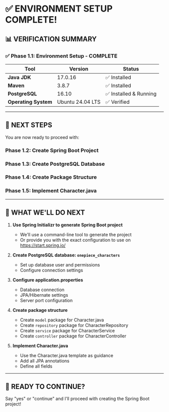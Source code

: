 # ✅ ENVIRONMENT SETUP COMPLETE!

## 📊 **VERIFICATION SUMMARY**

### **✅ Phase 1.1: Environment Setup - COMPLETE**

| Tool | Version | Status |
|------|---------|--------|
| **Java JDK** | 17.0.16 | ✅ Installed |
| **Maven** | 3.8.7 | ✅ Installed |
| **PostgreSQL** | 16.10 | ✅ Installed & Running |
| **Operating System** | Ubuntu 24.04 LTS | ✅ Verified |

---

## 🎯 **NEXT STEPS**

You are now ready to proceed with:

### **Phase 1.2: Create Spring Boot Project**
### **Phase 1.3: Create PostgreSQL Database**
### **Phase 1.4: Create Package Structure**
### **Phase 1.5: Implement Character.java**

---

## 📝 **WHAT WE'LL DO NEXT**

1. **Use Spring Initializr to generate Spring Boot project**
   - We'll use a command-line tool to generate the project
   - Or provide you with the exact configuration to use on https://start.spring.io/

2. **Create PostgreSQL database: `onepiece_characters`**
   - Set up database user and permissions
   - Configure connection settings

3. **Configure application.properties**
   - Database connection
   - JPA/Hibernate settings
   - Server port configuration

4. **Create package structure**
   - Create `model` package for Character.java
   - Create `repository` package for CharacterRepository
   - Create `service` package for CharacterService
   - Create `controller` package for CharacterController

5. **Implement Character.java**
   - Use the Character.java template as guidance
   - Add all JPA annotations
   - Define all fields

---

## 🚀 **READY TO CONTINUE?**

Say "yes" or "continue" and I'll proceed with creating the Spring Boot project!

